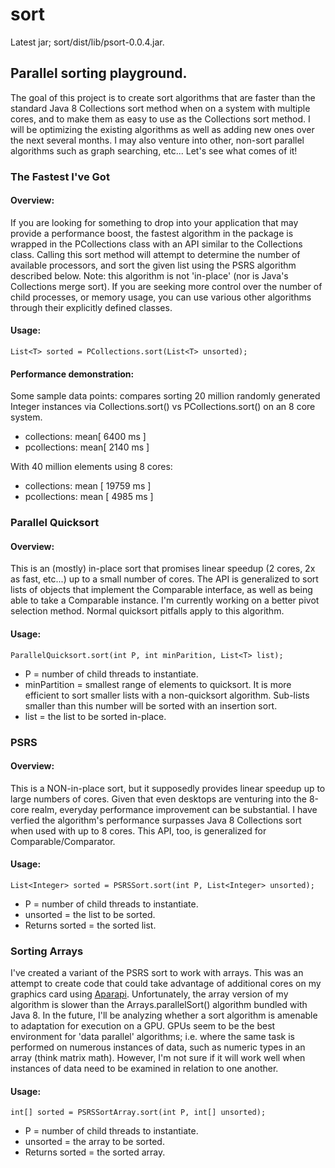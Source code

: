 # sort

Latest jar; sort/dist/lib/psort-0.0.4.jar.

## Parallel sorting playground.


The goal of this project is to create sort algorithms that are faster than the standard Java 8
Collections sort method when on a system with multiple cores, and to make them 
as easy to use as the Collections sort method. I will be optimizing the existing
algorithms as well as adding new ones over the next several months. I may also
venture into other, non-sort parallel algorithms such as graph searching, etc...
Let's see what comes of it!


### The Fastest I've Got

#### Overview:

If you are looking for something to drop into your application that may 
provide a performance boost, the fastest algorithm in the package is wrapped in 
the PCollections class with an API similar to the Collections class. Calling this 
sort method will attempt to determine the number of available processors, and 
sort the given list using the PSRS algorithm described below. Note: this algorithm 
is not 'in-place' (nor is Java's Collections merge sort). If you are seeking more 
control over the number of child processes, or memory usage, you can use various 
other algorithms through their explicitly defined classes.

#### Usage:

```
List<T> sorted = PCollections.sort(List<T> unsorted);
```

#### Performance demonstration:

Some sample data points: compares sorting 20 million randomly generated Integer 
instances via Collections.sort() vs PCollections.sort() on an 8 core system.

+ collections: mean[ 6400 ms ]
+ pcollections: mean[ 2140 ms ]

With 40 million elements using 8 cores:

+ collections: mean [ 19759 ms ]
+ pcollections: mean [ 4985 ms ]


### Parallel Quicksort

#### Overview:

This is an (mostly) in-place sort that promises linear speedup (2 cores, 2x as fast, etc...) 
up to a small number of cores. The API is generalized to sort lists of
objects that implement the Comparable interface, as well as being able to take a Comparable
instance. I'm currently working on a better pivot selection method. Normal quicksort 
pitfalls apply to this algorithm.

#### Usage:

```
ParallelQuicksort.sort(int P, int minParition, List<T> list);
```

+ P = number of child threads to instantiate.
+ minPartition = smallest range of elements to quicksort. It is more efficient to sort smaller 
lists with a non-quicksort algorithm. Sub-lists smaller than this number will be sorted with
an insertion sort.
+ list = the list to be sorted in-place.


### PSRS

#### Overview:

This is a NON-in-place sort, but it supposedly provides linear speedup up to large
numbers of cores. Given that even desktops are venturing into the 8-core realm, everyday 
performance improvement can be substantial. I have verfied the algorithm's 
performance surpasses Java 8 Collections sort when used with up to 8 cores. This API, too,
is generalized for Comparable/Comparator.

#### Usage:

```
List<Integer> sorted = PSRSSort.sort(int P, List<Integer> unsorted);
```

+ P = number of child threads to instantiate.
+ unsorted = the list to be sorted.
+ Returns sorted = the sorted list.

### Sorting Arrays

I've created a variant of the PSRS sort to work with arrays. This was an attempt to create code that could take advantage of additional cores on my graphics card using [Aparapi](https://code.google.com/p/aparapi/). Unfortunately, the array version of my algorithm is slower than the Arrays.parallelSort() algorithm bundled with Java 8. In the future, I'll be analyzing whether a sort algorithm is amenable to adaptation for execution on a GPU. GPUs seem to be the best environment for 'data parallel' algorithms; i.e. where the same task is performed on numerous instances of data, such as numeric types in an array (think matrix math). However, I'm not sure if it will work well when instances of data need to be examined in relation to one another.

#### Usage:

```
int[] sorted = PSRSSortArray.sort(int P, int[] unsorted);
```
+ P = number of child threads to instantiate.
+ unsorted = the array to be sorted.
+ Returns sorted = the sorted array.
